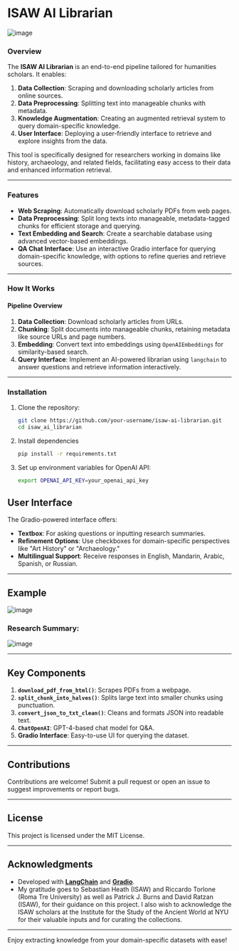 # ISAW AI Librarian
![image](https://github.com/user-attachments/assets/7475a9da-254b-4cdc-a654-10fc91866f02)

### Overview
The **ISAW AI Librarian** is an end-to-end pipeline tailored for humanities scholars. It enables:
1. **Data Collection**: Scraping and downloading scholarly articles from online sources.
2. **Data Preprocessing**: Splitting text into manageable chunks with metadata.
3. **Knowledge Augmentation**: Creating an augmented retrieval system to query domain-specific knowledge.
4. **User Interface**: Deploying a user-friendly interface to retrieve and explore insights from the data.

This tool is specifically designed for researchers working in domains like history, archaeology, and related fields, facilitating easy access to their data and enhanced information retrieval.

---

### Features
- **Web Scraping**: Automatically download scholarly PDFs from web pages.
- **Data Preprocessing**: Split long texts into manageable, metadata-tagged chunks for efficient storage and querying.
- **Text Embedding and Search**: Create a searchable database using advanced vector-based embeddings.
- **QA Chat Interface**: Use an interactive Gradio interface for querying domain-specific knowledge, with options to refine queries and retrieve sources.

---

### How It Works
#### Pipeline Overview
1. **Data Collection**: Download scholarly articles from URLs.
2. **Chunking**: Split documents into manageable chunks, retaining metadata like source URLs and page numbers.
3. **Embedding**: Convert text into embeddings using `OpenAIEmbeddings` for similarity-based search.
4. **Query Interface**: Implement an AI-powered librarian using `langchain` to answer questions and retrieve information interactively.

---

### Installation
1. Clone the repository:
   ```bash
   git clone https://github.com/your-username/isaw-ai-librarian.git
   cd isaw_ai_librarian
   
2. Install dependencies
   ```bash
   pip install -r requirements.txt
3. Set up environment variables for OpenAI API:
   ```bash
   export OPENAI_API_KEY=your_openai_api_key

## User Interface
The Gradio-powered interface offers:

- **Textbox**: For asking questions or inputting research summaries.
- **Refinement Options**: Use checkboxes for domain-specific perspectives like "Art History" or "Archaeology."
- **Multilingual Support**: Receive responses in English, Mandarin, Arabic, Spanish, or Russian.

---

## Example

![image](https://github.com/user-attachments/assets/ba288d6d-60c3-43a9-a425-85d6ae3d837d)

### Research Summary:
![image](https://github.com/user-attachments/assets/310273f5-9502-407d-900b-dc21c00d662b)

---

## Key Components
1. **`download_pdf_from_html()`**: Scrapes PDFs from a webpage.
2. **`split_chunk_into_halves()`**: Splits large text into smaller chunks using punctuation.
3. **`convert_json_to_txt_clean()`**: Cleans and formats JSON into readable text.
4. **`ChatOpenAI`**: GPT-4-based chat model for Q&A.
5. **Gradio Interface**: Easy-to-use UI for querying the dataset.

---

## Contributions
Contributions are welcome! Submit a pull request or open an issue to suggest improvements or report bugs.

---

## License
This project is licensed under the MIT License.

---

## Acknowledgments
- Developed with **[LangChain](https://www.langchain.com/)** and **[Gradio](https://www.gradio.app/)**.
- My gratitude goes to Sebastian Heath (ISAW) and Riccardo Torlone (Roma Tre University) as well as Patrick J. Burns and David Ratzan (ISAW), for their guidance on this project. I also wish to acknowledge the ISAW scholars at the Institute for the Study of the Ancient World at NYU for their valuable inputs and for curating the collections.

---

Enjoy extracting knowledge from your domain-specific datasets with ease!


